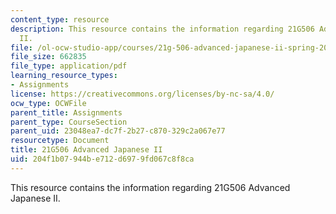 ```yaml
---
content_type: resource
description: This resource contains the information regarding 21G506 Advanced Japanese
  II.
file: /ol-ocw-studio-app/courses/21g-506-advanced-japanese-ii-spring-2005/204f1b07944be712d6979fd067c8f8ca_MIT21G_506S05_506hw4.pdf
file_size: 662835
file_type: application/pdf
learning_resource_types:
- Assignments
license: https://creativecommons.org/licenses/by-nc-sa/4.0/
ocw_type: OCWFile
parent_title: Assignments
parent_type: CourseSection
parent_uid: 23048ea7-dc7f-2b27-c870-329c2a067e77
resourcetype: Document
title: 21G506 Advanced Japanese II
uid: 204f1b07-944b-e712-d697-9fd067c8f8ca
---
```

This resource contains the information regarding 21G506 Advanced Japanese II.